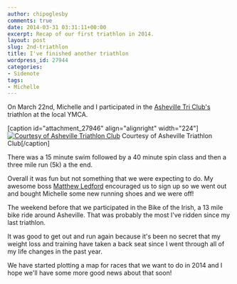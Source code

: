 ```yaml
---
author: chipoglesby
comments: true
date: 2014-03-31 03:31:11+00:00
excerpt: Recap of our first triathlon in 2014.
layout: post
slug: 2nd-triathlon
title: I've finished another triathlon
wordpress_id: 27944
categories:
- Sidenote
tags:
- Michelle
---
```


On March 22nd, Michelle and I participated in the [Asheville Tri Club's](https://www.facebook.com/AshevilleTriathlonClub) triathlon at the local YMCA.

[caption id="attachment_27946" align="alignright" width="224"][![Courtesy of Asheville Triathlon Club](https://storage.googleapis.com/www.chipoglesby.com/1979567_619502664794887_940441700_n-224x300.jpg)](https://storage.googleapis.com/www.chipoglesby.com/1979567_619502664794887_940441700_n.jpg) Courtesy of Asheville Triathlon Club[/caption]

There was a 15 minute swim followed by a 40 minute spin class and then a three mile run (5k) a the end.

Overall it was fun but not something that we were expecting to do. My awesome boss [Matthew Ledford](http://twitter.com/mattledford) encouraged us to sign up so we went out and bought Michelle some new running shoes and we were off!

The weekend before that we participated in the Bike of the Irish, a 13 mile bike ride around Asheville. That was probably the most I've ridden since my last triathlon.

It was good to get out and run again because it's been no secret that my weight loss and training have taken a back seat since I went through all of my life changes in the past year.

We have started plotting a map for races that we want to do in 2014 and I hope we'll have some more good news about that soon!
